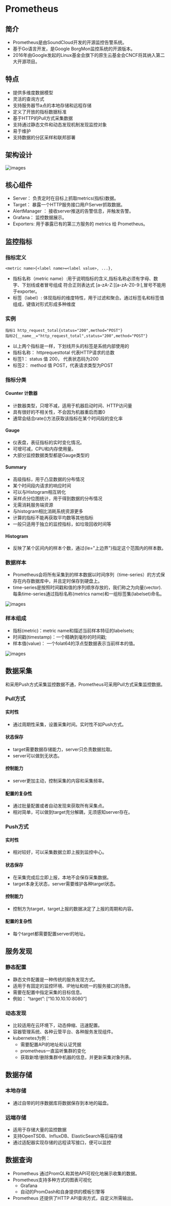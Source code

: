 # Prometheus



## 简介
- Prometheus是由SoundCloud开发的开源监控告警系统。
- 基于Go语言开发，是Google BorgMon监控系统的开源版本。
- 2016年由Google发起的Linux基金会旗下的原生云基金会CNCF将其纳入第二大开源项目。

## 特点
- 提供多维度数据模型
- 灵活的查询方式
- 支持服务器节a点的本地存储和远程存储
- 定义了开放的指标数据标准
- 基于HTTP的Pull方式采集数据
- 支持通过静态文件和动态发现机制发现监控对象
- 易于维护
- 支持数据的分区采样和联邦部署


## 架构设计
![images](https://raw.githubusercontent.com/zeyangli/Jenkins-docs/master/chapter/prometheus/001.png)



## 核心组件
- Server： 负责定时在目标上抓取metrics(指标)数据。
- Target： 暴露一个HTTP服务接口用户Server抓取数据。
- AlertManager ： 接收server推送的告警信息，并触发告警。
- Grafana： 监控数据展示。
- Exporters: 用于暴露已有的第三方服务的 metrics 给 Prometheus。


## 监控指标

### 指标定义

 `<metric name>{<label name>=<label value>, ...},`
 
- 指标名称（metric name）:用于说明指标的含义,指标名称必须有字母、数字、下划线或者冒号组成
符合正则表达式 [a-zA-Z:][a-zA-Z0-9:],冒号不能用于exporter。
- 标签（label）: 体现指标的维度特性，用于过滤和聚合。通过标签名和标签值组成，键值对形式形成多种维度

### 实例
```
指标1 http_request_total{status="200",method="POST"}
指标2{__name__="http_request_total",status="200",method="POST"}
```

- 以上两个指标是一样，下划线开头的标签是系统内部使用的
- 指标名称： httprequesttotal 代表HTTP请求的总数
- 标签1： status 值 200， 代表状态码为200
- 标签2： method 值 POST，代表请求类型为POST

### 指标分类

#### Counter 计数器
- 计数器类型，只增不减，适用于机器启动时间、HTTP访问量
- 具有很好的不相关性，不会因为机器重启而置0
- 通常会结合rate()方法获取该指标在某个时间段的变化率

#### Gauge
- 仪表盘，表征指标的实时变化情况。
- 可增可减，CPU和内存使用量。
- 大部分监控数据类型都是Gauge类型的

#### Summary
- 高级指标，用于凸显数据的分布情况
- 某个时间段内请求的响应时间
- 可以与Histogram相互转化
- 采样点分位图统计，用于得到数据的分布情况
- 无需消耗服务端资源
- 与histogram相比消耗系统资源更多
- 计算的指标不能再获取平均数等其他指标
- 一般只适用于独立的监控指标，如垃圾回收时间等

#### Histogram
- 反映了某个区间内的样本个数，通过{le="上边界"}指定这个范围内的样本数。


### 数据样本
- Prometheus会将所有采集到的样本数据以时间序列（time-series）的方式保存在内存数据库中，并且定时保存到硬盘上。
- time-series是按照时间戳和值的序列顺序存放的，我们称之为向量(vector). 每条time-series通过指标名称(metrics name)和一组标签集(labelset)命名。

![images](https://raw.githubusercontent.com/zeyangli/Jenkins-docs/master/chapter/prometheus/002.png)

### 样本组成
- 指标(metric)：metric name和描述当前样本特征的labelsets;
- 时间戳(timestamp)：一个精确到毫秒的时间戳;
- 样本值(value)： 一个folat64的浮点型数据表示当前样本的值。

![images](https://raw.githubusercontent.com/zeyangli/Jenkins-docs/master/chapter/prometheus/003.png)


## 数据采集

和采用Push方式采集监控数据不通，Prometheus可采用Pull方式采集监控数据。

### Pull方式
#### 实时性
- 通过周期性采集，设置采集时间。实时性不如Push方式。

#### 状态保存
- target需要数据存储能力，server只负责数据拉取。
- server可以做到无状态。

#### 控制能力
- server更加主动，控制采集的内容和采集频率。

#### 配置的复杂性
- 通过批量配置或者自动发现来获取所有采集点。
- 相对简单，可以做到target充分解耦，无须感知server存在。

### Push方式
#### 实时性
- 相对较好，可以采集数据立即上报到监控中心。

#### 状态保存
- 在采集完成后立即上报，本地不会保存采集数据。
- target本身无状态，server需要维护各种target状态。

#### 控制能力
- 控制方为target，target上报的数据决定了上报的周期和内容。

#### 配置的复杂性
- 每个target都需要配置server的地址。


## 服务发现

### 静态配置
- 静态文件配置是一种传统的服务发现方式。
- 适用于有固定的监控环境、IP地址和统一的服务接口的场景。
- 需要在配置中指定采集的目标信息。
- 例如： “target”: [“10.10.10.10:8080”]


### 动态发现

- 比较适用在云环境下，动态伸缩、迅速配置。
- 容器管理系统、各种云管平台、各种服务发现组件。
- kubernetes为例：
  - 需要配置API的地址和认证凭据
  - prometheus一直监听集群的变化
  - 获取新增/删除集群中机器的信息，并更新采集对象列表。


## 数据存储

### 本地存储
- 通过自带的时序数据库将数据保存到本地的磁盘。

### 远端存储
- 适用于存储大量的监控数据
- 支持OpenTSDB、InfluxDB、ElasticSearch等后端存储
- 通过适配器实现存储的远程读写接口，便可以监控


## 数据查询

- Prometheus 通过PromQL和其他API可视化地展示收集的数据。
- Prometheus支持多种方式的图表可视化
  - Grafana
  - 自动的PromDash和自身提供的模板引擎等
- Prometheus 还提供了HTTP API查询方式，自定义所需输出。
